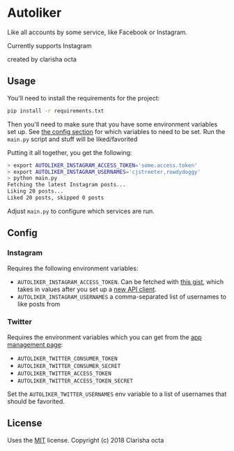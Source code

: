 Autoliker
=========

Like all accounts by some service, like Facebook or Instagram.

Currently supports Instagram

created by clarisha octa

Usage
-----

You'll need to install the requirements for the project:

```sh
pip install -r requirements.txt
```

Then you'll need to make sure that you have some environment variables set up. See [the config section](#config) for which variables to need to be set. Run the `main.py` script and stuff will be liked/favorited

Putting it all together, you get the following:

```sh
> export AUTOLIKER_INSTAGRAM_ACCESS_TOKEN='some.access.token'
> export AUTOLIKER_INSTAGRAM_USERNAMES='cjstreeter,rowdydoggy'
> python main.py
Fetching the latest Instagram posts...
Liking 20 posts...
Liked 20 posts, skipped 0 posts
```

Adjust `main.py` to configure which services are run.


Config
------

### Instagram

Requires the following environment variables:

- `AUTOLIKER_INSTAGRAM_ACCESS_TOKEN`. Can be fetched with [this gist][ig-gist], which takes in values after you set up a [new API client][ig-api-client].
- `AUTOLIKER_INSTAGRAM_USERNAMES` a comma-separated list of usernames to like posts from

### Twitter

Requires the environment variables which you can get from the
[app management page][twitter-app]:

- `AUTOLIKER_TWITTER_CONSUMER_TOKEN`
- `AUTOLIKER_TWITTER_CONSUMER_SECRET`
- `AUTOLIKER_TWITTER_ACCESS_TOKEN`
- `AUTOLIKER_TWITTER_ACCESS_TOKEN_SECRET`

Set the `AUTOLIKER_TWITTER_USERNAMES` env variable to a list of usernames that should be favorited.


License
-------

Uses the [MIT][mit-license] license. Copyright (c) 2018 Clarisha octa


[ig-auth]: https://instagram.com/developer/authentication/
[ig-gist]: https://gist.github.com/o0o0o0/58a30a5d8be6b50c05645d21e8e89e9d
[ig-api-client]: https://instagram.com/developer/clients/manage/
[twitter-app]: https://apps.twitter.com/
[mit-license]: http://opensource.org/licenses/MIT
